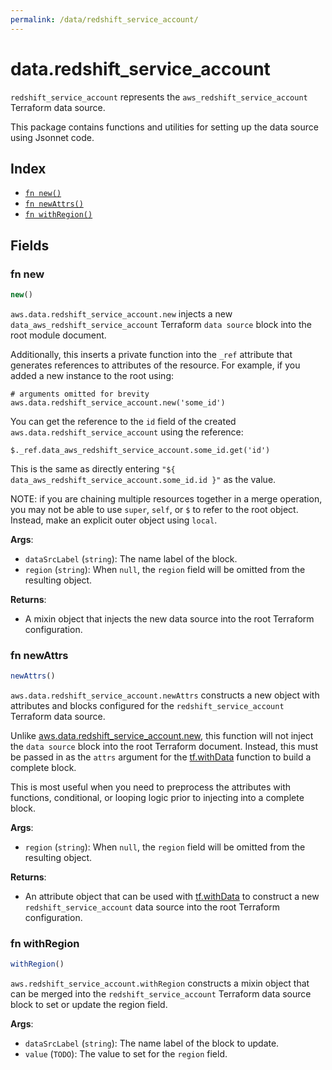 ```yaml
---
permalink: /data/redshift_service_account/
---
```


# data.redshift_service_account

`redshift_service_account` represents the `aws_redshift_service_account` Terraform data source.



This package contains functions and utilities for setting up the data source using Jsonnet code.


## Index

* [`fn new()`](#fn-new)
* [`fn newAttrs()`](#fn-newattrs)
* [`fn withRegion()`](#fn-withregion)

## Fields

### fn new

```ts
new()
```


`aws.data.redshift_service_account.new` injects a new `data_aws_redshift_service_account` Terraform `data source`
block into the root module document.

Additionally, this inserts a private function into the `_ref` attribute that generates references to attributes of the
resource. For example, if you added a new instance to the root using:

    # arguments omitted for brevity
    aws.data.redshift_service_account.new('some_id')

You can get the reference to the `id` field of the created `aws.data.redshift_service_account` using the reference:

    $._ref.data_aws_redshift_service_account.some_id.get('id')

This is the same as directly entering `"${ data_aws_redshift_service_account.some_id.id }"` as the value.

NOTE: if you are chaining multiple resources together in a merge operation, you may not be able to use `super`, `self`,
or `$` to refer to the root object. Instead, make an explicit outer object using `local`.

**Args**:
  - `dataSrcLabel` (`string`): The name label of the block.
  - `region` (`string`):  When `null`, the `region` field will be omitted from the resulting object.

**Returns**:
- A mixin object that injects the new data source into the root Terraform configuration.


### fn newAttrs

```ts
newAttrs()
```


`aws.data.redshift_service_account.newAttrs` constructs a new object with attributes and blocks configured for the `redshift_service_account`
Terraform data source.

Unlike [aws.data.redshift_service_account.new](#fn-redshiftserviceaccountnew), this function will not inject the `data source`
block into the root Terraform document. Instead, this must be passed in as the `attrs` argument for the
[tf.withData](https://github.com/tf-libsonnet/core/tree/main/docs#fn-withdata) function to build a complete block.

This is most useful when you need to preprocess the attributes with functions, conditional, or looping logic prior to
injecting into a complete block.

**Args**:
  - `region` (`string`):  When `null`, the `region` field will be omitted from the resulting object.

**Returns**:
  - An attribute object that can be used with [tf.withData](https://github.com/tf-libsonnet/core/tree/main/docs#fn-withdata) to construct a new `redshift_service_account` data source into the root Terraform configuration.


### fn withRegion

```ts
withRegion()
```

`aws.redshift_service_account.withRegion` constructs a mixin object that can be merged into the `redshift_service_account`
Terraform data source block to set or update the region field.



**Args**:
  - `dataSrcLabel` (`string`): The name label of the block to update.
  - `value` (`TODO`): The value to set for the `region` field.
